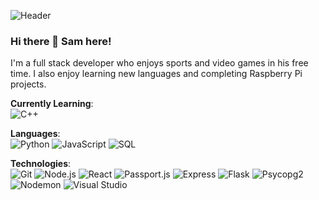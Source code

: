 ![Header](https://pmcvariety.files.wordpress.com/2018/10/spider-man-into-the-spider-verse-e1543416171972.png?w=800)
### Hi there 👋 Sam here!

I'm a full stack developer who enjoys sports and video games in his free time. I also enjoy learning new languages and completing Raspberry Pi projects.


**Currently Learning**:
<br/>
![C++](https://img.shields.io/badge/-C++-000?style=flat&logo=C%2B%2B&logoColor=00599C)


**Languages**:<br/>
![Python](https://img.shields.io/badge/-Python-000?style=flat&logo=python)
![JavaScript](https://img.shields.io/badge/-JavaScript-000?style=flat&logo=javascript)
![SQL](https://img.shields.io/badge/-SQL-000?style=flat&logo=MySQL)


**Technologies**:<br/>
![Git](https://img.shields.io/badge/-Git-000?style=flat&logo=git&logoColor=F05032)
![Node.js](https://img.shields.io/badge/-Node.js-000?style=flat&logo=node.js&logoColor=339933)
![React](https://img.shields.io/badge/-React-000?style=flat&logo=React&logoColor=61DAFB)
![Passport.js](https://img.shields.io/badge/-Passport.js-000?style=flat&logo=javascript&logoColor=339933)
![Express](https://img.shields.io/badge/-Express-000?style=flat&logo=node.js&logoColor=61DAFB)
![Flask](https://img.shields.io/badge/-Flask-000?style=flat&logo=Flask&logoColor=61DAFB)
![Psycopg2](https://img.shields.io/badge/-Psycopg2-000?style=flat&logo=PyPI&logoColor=61DAFB)
![Nodemon](https://img.shields.io/badge/-Nodemon-000?style=flat&logo=Nodemon&logoColor=339933)
![Visual Studio](https://img.shields.io/badge/-Visual%20Studio-000?style=flat&logo=Visual%20Studio&logoColor=5C2D91)
<!--
**samueldmaus/samueldmaus** is a ✨ _special_ ✨ repository because its `README.md` (this file) appears on your GitHub profile.

Here are some ideas to get you started:

- 🔭 I’m currently working on ...
- 🌱 I’m currently learning ...
- 👯 I’m looking to collaborate on ...
- 🤔 I’m looking for help with ...
- 💬 Ask me about ...
- 📫 How to reach me: ...
- 😄 Pronouns: ...
- ⚡ Fun fact: ...
-->
